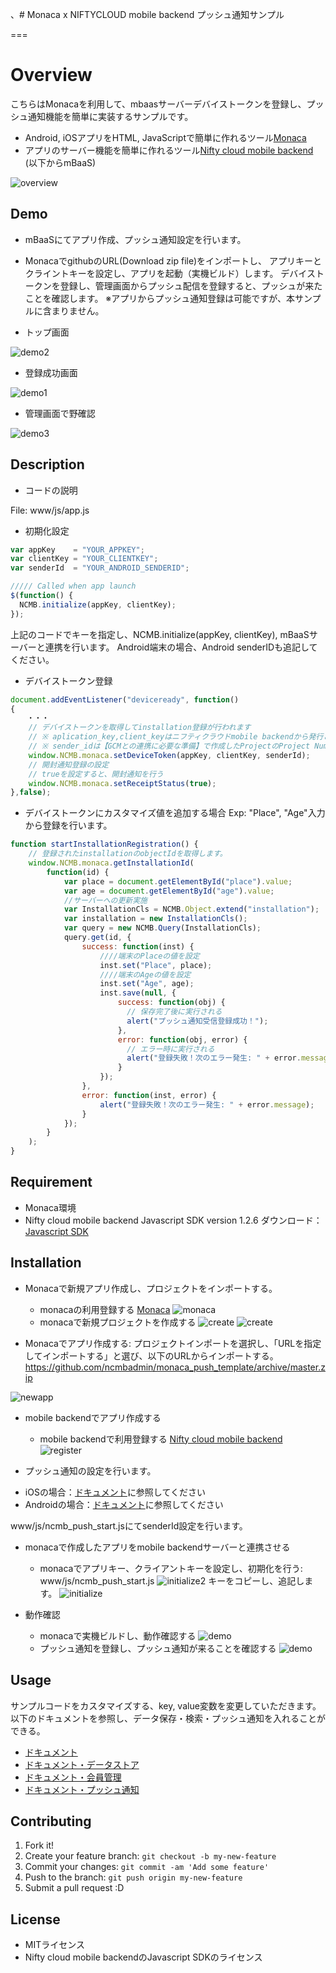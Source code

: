 、# Monaca x NIFTYCLOUD mobile backend プッシュ通知サンプル

===

# Overview

こちらはMonacaを利用して、mbaasサーバーデバイストークンを登録し、プッシュ通知機能を簡単に実装するサンプルです。
* Android, iOSアプリをHTML, JavaScriptで簡単に作れるツール[Monaca](https://ja.monaca.io/)
* アプリのサーバー機能を簡単に作れるツール[Nifty cloud mobile backend](http://mb.cloud.nifty.com/) (以下からmBaaS)

![overview](readme-img/overview.JPG "概要図")

## Demo

* mBaaSにてアプリ作成、プッシュ通知設定を行います。
* MonacaでgithubのURL(Download zip file)をインポートし、
アプリキーとクライントキーを設定し、アプリを起動（実機ビルド）します。
デバイストークンを登録し、管理画面からプッシュ配信を登録すると、プッシュが来たことを確認します。
※アプリからプッシュ通知登録は可能ですが、本サンプルに含まりません。

* トップ画面

![demo2](readme-img/demo1.JPG "登録完了")

* 登録成功画面

![demo1](readme-img/demo2.JPG "起動画面")

* 管理画面で野確認

![demo3](readme-img/result.JPG "起動画面")

## Description

* コードの説明

File: www/js/app.js

 - 初期化設定

```JavaScript
var appKey    = "YOUR_APPKEY";
var clientKey = "YOUR_CLIENTKEY";
var senderId  = "YOUR_ANDROID_SENDERID";

///// Called when app launch
$(function() {
  NCMB.initialize(appKey, clientKey);
});
```

上記のコードでキーを指定し、NCMB.initialize(appKey, clientKey), mBaaSサーバーと連携を行います。
Android端末の場合、Android senderIDも追記してください。

* デバイストークン登録

```JavaScript
document.addEventListener("deviceready", function()
{
  　・・・
    // デバイストークンを取得してinstallation登録が行われます
    // ※ aplication_key,client_keyはニフティクラウドmobile backendから発行されたkeyに置き換えてください
    // ※ sender_idは【GCMとの連携に必要な準備】で作成したProjectのProject Numberを入力してください
    window.NCMB.monaca.setDeviceToken(appKey, clientKey, senderId);
    // 開封通知登録の設定
    // trueを設定すると、開封通知を行う
    window.NCMB.monaca.setReceiptStatus(true);
},false);
```

* デバイストークンにカスタマイズ値を追加する場合
Exp: "Place", "Age"入力から登録を行います。

```JavaScript
function startInstallationRegistration() {
    // 登録されたinstallationのobjectIdを取得します。
    window.NCMB.monaca.getInstallationId(
        function(id) {
            var place = document.getElementById("place").value;
            var age = document.getElementById("age").value;
            //サーバーへの更新実施
            var InstallationCls = NCMB.Object.extend("installation");
            var installation = new InstallationCls();
            var query = new NCMB.Query(InstallationCls);
            query.get(id, {
                success: function(inst) {
                    ////端末のPlaceの値を設定
                    inst.set("Place", place);
                    ////端末のAgeの値を設定
                    inst.set("Age", age);
                    inst.save(null, {
                        success: function(obj) {
                          // 保存完了後に実行される
                          alert("プッシュ通知受信登録成功！");
                        },
                        error: function(obj, error) {
                          // エラー時に実行される
                          alert("登録失敗！次のエラー発生: " + error.message);
                        }
                    });
                },
                error: function(inst, error) {
                    alert("登録失敗！次のエラー発生: " + error.message);
                }
            });
        }
    );
}
```


## Requirement

* Monaca環境
* Nifty cloud mobile backend Javascript SDK version 1.2.6
ダウンロード：[Javascript SDK](http://mb.cloud.nifty.com/doc/current/introduction/sdkdownload_javascript.html)

## Installation

* Monacaで新規アプリ作成し、プロジェクトをインポートする。
  - monacaの利用登録する
    [Monaca](https://ja.monaca.io/)
![monaca](readme-img/monaca.JPG "新規プロジェクト")
  - monacaで新規プロジェクトを作成する
![create](readme-img/monaca_new_project.JPG "新規プロジェクト")
![create](readme-img/monaca_new_project_2.JPG "新規プロジェクト")

* Monacaでアプリ作成する: プロジェクトインポートを選択し、「URLを指定してインポートする」と選び、以下のURLからインポートする。
 https://github.com/ncmbadmin/monaca_push_template/archive/master.zip

![newapp](readme-img/newapp.JPG "新規アプリ作成")

* mobile backendでアプリ作成する
  - mobile backendで利用登録する
    [Nifty cloud mobile backend](http://mb.cloud.nifty.com/)
![register](readme-img/register.JPG "登録画面")

* プッシュ通知の設定を行います。
 - iOSの場合：[ドキュメント](http://mb.cloud.nifty.com/doc/current/tutorial/push_setup_ios.html)に参照してください
 - Androidの場合：[ドキュメント](http://mb.cloud.nifty.com/doc/current/tutorial/push_setup_android.html)に参照してください
 
  www/js/ncmb_push_start.jsにてsenderId設定を行います。

* monacaで作成したアプリをmobile backendサーバーと連携させる
  - monacaでアプリキー、クライアントキーを設定し、初期化を行う: www/js/ncmb_push_start.js
![initialize2](readme-img/appKeyClientKey.JPG "初期化")
キーをコピーし、追記します。
![initialize](readme-img/appKeyClientKey_setting.JPG "初期化")

* 動作確認
  - monacaで実機ビルドし、動作確認する
![demo](readme-img/demo1.JPG "動作確認")
  - プッシュ通知を登録し、プッシュ通知が来ることを確認する
![demo](readme-img/demo2.JPG "動作確認")

## Usage

サンプルコードをカスタマイズする、key, value変数を変更していただきます。
以下のドキュメントを参照し、データ保存・検索・プッシュ通知を入れることができる。
* [ドキュメント](http://mb.cloud.nifty.com/doc/current/)
* [ドキュメント・データストア](http://mb.cloud.nifty.com/doc/current/sdkguide/javascript/datastore.html)
* [ドキュメント・会員管理](http://mb.cloud.nifty.com/doc/current/sdkguide/javascript/user.html)
* [ドキュメント・プッシュ通知](http://mb.cloud.nifty.com/doc/current/sdkguide/javascript/push.html)


## Contributing

1. Fork it!
2. Create your feature branch: `git checkout -b my-new-feature`
3. Commit your changes: `git commit -am 'Add some feature'`
4. Push to the branch: `git push origin my-new-feature`
5. Submit a pull request :D

## License

* MITライセンス
* Nifty cloud mobile backendのJavascript SDKのライセンス
